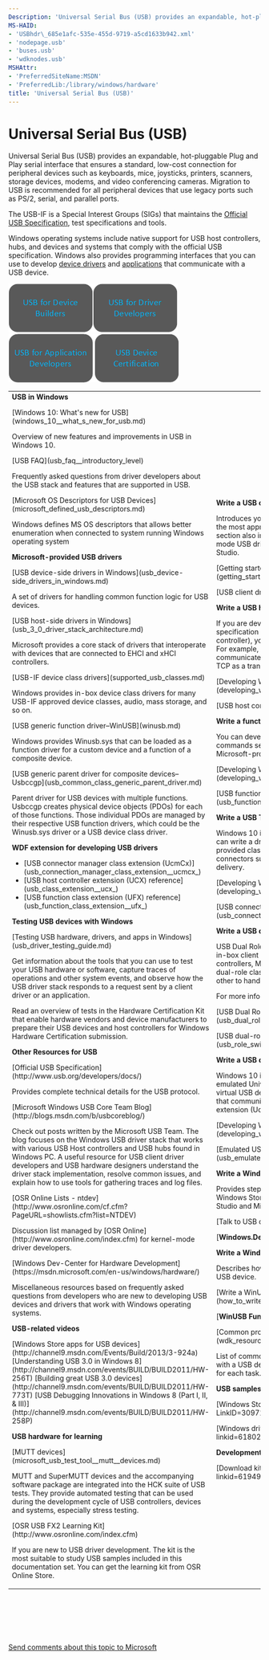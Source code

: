 ```yaml
---
Description: 'Universal Serial Bus (USB) provides an expandable, hot-pluggable Plug and Play serial interface that ensures a standard, low-cost connection for peripheral devices such as keyboards, mice, joysticks, printers, scanners, storage devices, modems, and video conferencing cameras. Migration to USB is recommended for all peripheral devices that use legacy ports such as PS/2, serial, and parallel ports. The USB-IF is a Special Interest Groups (SIGs) that maintains the Official USB Specification, test specifications and tools. Windows operating systems include native support for USB host controllers, hubs, and devices and systems that comply with the official USB specification. Windows also provides programming interfaces that you can use to develop device drivers and applications that communicate with a USB device.'
MS-HAID:
- 'USBhdr\_685e1afc-535e-455d-9719-a5cd1633b942.xml'
- 'nodepage.usb'
- 'buses.usb'
- 'wdknodes.usb'
MSHAttr:
- 'PreferredSiteName:MSDN'
- 'PreferredLib:/library/windows/hardware'
title: 'Universal Serial Bus (USB)'
---
```


# Universal Serial Bus (USB)


Universal Serial Bus (USB) provides an expandable, hot-pluggable Plug and Play serial interface that ensures a standard, low-cost connection for peripheral devices such as keyboards, mice, joysticks, printers, scanners, storage devices, modems, and video conferencing cameras. Migration to USB is recommended for all peripheral devices that use legacy ports such as PS/2, serial, and parallel ports.

The USB-IF is a Special Interest Groups (SIGs) that maintains the [Official USB Specification](http://www.usb.org/developers/docs/), test specifications and tools.

Windows operating systems include native support for USB host controllers, hubs, and devices and systems that comply with the official USB specification. Windows also provides programming interfaces that you can use to develop [device drivers](usb-driver-development-guide.md) and [applications](developing-windows-applications-that-communicate-with-a-usb-device.md) that communicate with a USB device.

[![usb for device builders](images/icon-dev.png)](building_usb_devices_for_windows)[![usb for driver developers](images/icon-driver.png)](usb_driver_development_guide)[![usb for app developers](images/icon-app.png)](developing_windows_applications_that_communicate_with_a_usb_device)[![usb hck certification](images/icon-cert.png)](windows_hardware_certification_kit_tests_for_usb)

<table>
<colgroup>
<col width="50%" />
<col width="50%" />
</colgroup>
<tbody>
<tr class="odd">
<td><strong>USB in Windows</strong>
<p></p>
[Windows 10: What's new for USB](windows_10__what_s_new_for_usb.md)
<p>Overview of new features and improvements in USB in Windows 10.</p>
[USB FAQ](usb_faq__introductory_level)
<p>Frequently asked questions from driver developers about the USB stack and features that are supported in USB.</p>
[Microsoft OS Descriptors for USB Devices](microsoft_defined_usb_descriptors.md)
<p>Windows defines MS OS descriptors that allows better enumeration when connected to system running Windows operating system</p>
<strong>Microsoft-provided USB drivers</strong>
<p></p>
[USB device-side drivers in Windows](usb_device-side_drivers_in_windows.md)
<p>A set of drivers for handling common function logic for USB devices.</p>
[USB host-side drivers in Windows](usb_3_0_driver_stack_architecture.md)
<p>Microsoft provides a core stack of drivers that interoperate with devices that are connected to EHCI and xHCI controllers.</p>
[USB-IF device class drivers](supported_usb_classes.md)
<p>Windows provides in-box device class drivers for many USB-IF approved device classes, audio, mass storage, and so on.</p>
[USB generic function driver–WinUSB](winusb.md)
<p>Windows provides Winusb.sys that can be loaded as a function driver for a custom device and a function of a composite device.</p>
[USB generic parent driver for composite devices–Usbccgp](usb_common_class_generic_parent_driver.md)
<p>Parent driver for USB devices with multiple functions. Usbccgp creates physical device objects (PDOs) for each of those functions. Those individual PDOs are managed by their respective USB function drivers, which could be the Winusb.sys driver or a USB device class driver.</p>
<strong>WDF extension for developing USB drivers</strong>
<ul>
<li>[USB connector manager class extension (UcmCx)](usb_connection_manager_class_extension__ucmcx_)</li>
<li>[USB host controller extension (UCX) reference](usb_class_extension__ucx_)</li>
<li>[USB function class extension (UFX) reference](usb_function_class_extension__ufx_)</li>
</ul>
<strong>Testing USB devices with Windows</strong>
<p></p>
[Testing USB hardware, drivers, and apps in Windows](usb_driver_testing_guide.md)
<p>Get information about the tools that you can use to test your USB hardware or software, capture traces of operations and other system events, and observe how the USB driver stack responds to a request sent by a client driver or an application.</p>
<p>Read an overview of tests in the Hardware Certification Kit that enable hardware vendors and device manufacturers to prepare their USB devices and host controllers for Windows Hardware Certification submission.</p>
<p><strong>Other Resources for USB</strong></p>
[Official USB Specification](http://www.usb.org/developers/docs/)
<p>Provides complete technical details for the USB protocol.</p>
[Microsoft Windows USB Core Team Blog](http://blogs.msdn.com/b/usbcoreblog/)
<p>Check out posts written by the Microsoft USB Team. The blog focuses on the Windows USB driver stack that works with various USB Host controllers and USB hubs found in Windows PC. A useful resource for USB client driver developers and USB hardware designers understand the driver stack implementation, resolve common issues, and explain how to use tools for gathering traces and log files.</p>
[OSR Online Lists - ntdev](http://www.osronline.com/cf.cfm?PageURL=showlists.cfm?list=NTDEV)
<p>Discussion list managed by [OSR Online](http://www.osronline.com/index.cfm) for kernel-mode driver developers.</p>
[Windows Dev-Center for Hardware Development](https://msdn.microsoft.com/en-us/windows/hardware/)
<p>Miscellaneous resources based on frequently asked questions from developers who are new to developing USB devices and drivers that work with Windows operating systems.</p>
<p></p>
<p><strong>USB-related videos</strong></p>
[Windows Store apps for USB devices](http://channel9.msdn.com/Events/Build/2013/3-924a)
[Understanding USB 3.0 in Windows 8](http://channel9.msdn.com/events/BUILD/BUILD2011/HW-256T)
[Building great USB 3.0 devices](http://channel9.msdn.com/events/BUILD/BUILD2011/HW-773T)
[USB Debugging Innovations in Windows 8 (Part I, II, &amp; III)](http://channel9.msdn.com/events/BUILD/BUILD2011/HW-258P)
<p><strong>USB hardware for learning</strong></p>
[MUTT devices](microsoft_usb_test_tool__mutt__devices.md)
<p>MUTT and SuperMUTT devices and the accompanying software package are integrated into the HCK suite of USB tests. They provide automated testing that can be used during the development cycle of USB controllers, devices and systems, especially stress testing.</p>
[OSR USB FX2 Learning Kit](http://www.osronline.com/index.cfm)
<p>If you are new to USB driver development. The kit is the most suitable to study USB samples included in this documentation set. You can get the learning kit from OSR Online Store.</p></td>
<td><strong>Write a USB client driver (KMDF, UMDF)</strong>
<p>Introduces you to USB driver development. Provides information about choosing the most appropriate model for providing a USB driver for your device. This section also includes tutorials about writing your first user-mode and kernel-mode USB drivers by using the USB templates included with Microsoft Visual Studio.</p>
<p>[Getting started with USB client driver development](getting_started_with_usb_client_driver_development.md)</p>
<p>[USB client driver reference](usb_reference)</p>
<strong>Write a USB host controller driver</strong>
<p>If you are developing an xHCI host controller that is not compliant with the specification or developing a custom non-xHCI hardware (such as a virtual host controller), you can write a host controller driver that communicates with UCX. For example, consider a wireless dock that supports USB devices. The PC communicates with USB devices through the wireless dock by using USB over TCP as a transport.</p>
<p>[Developing Windows drivers for USB host controllers](developing_windows_drivers_for_usb_host_controllers.md)</p>
<p>[USB host controller extension (UCX) reference](usb_class_extension__ucx_)</p>
<strong>Write a function controller driver for a USB device</strong>
<p>You can develop a controller driver that handles all USB data transfers and commands sent by the host to the device. This driver communicates with the Microsoft-provided USB function controller extension (UFX).</p>
<p>[Developing Windows drivers for USB function controllers](developing_windows_drivers_for_usb_function_controllers.md)</p>
<p>[USB function class extension (UFX) reference](usb_function_class_extension__ufx_)</p>
<strong>Write a USB Type-C connector driver</strong>
<p>Windows 10 introduces support for the new USB connector: USB Type-C. You can write a driver for the connector that communicates with the Microsoft-provided class extension module: UcmCx to handle scenarios related to Type-C connectors such as, which ports support Type-C, which ports support power delivery.</p>
<p>[Developing Windows drivers for USB Type-C connectors](developing_windows_drivers_for_usb_type-c_connectors.md)</p>
<p>[USB connector manager class extension (UcmCx) reference](usb_connection_manager_class_extension__ucmcx_)</p>
<strong>Write a USB dual-role controller driver</strong>
<p>USB Dual Role controllers are now supported in Windows 10. Windows includes in-box client drivers for ChipIdea and Synopsys controllers. For other controllers, Microsoft provides a set of programming interfaces that allow the dual-role class extension (UrsCx) and its client driver to communicate with each other to handle the role-switching capability of a dual-role controller.</p>
<p>For more information about this feature, see:</p>
<p>[USB Dual Role Driver Stack Architecture](usb_dual_role_driver_stack_architecture.md)</p>
<p>[USB dual-role controller driver programming reference](usb_role_switch__urs__reference)</p>
<strong>Write a USB driver for emulated devices</strong>
<p>Windows 10 introduces support for emulated devices. Now you can develop an emulated Universal Serial Bus (USB) host controller driver and a connected virtual USB device. Both components are combined into a single KMDF driver that communicates with the Microsoft-provided USB device emulation class extension (UdeCx).</p>
<p>[Developing Windows drivers for emulated USB devices (UDE)](developing_windows_drivers_for_emulated_usb_host_controllers_and_devices)</p>
<p>[Emulated USB host controller driver programming reference](usb_emulated_device_driver_programming_reference)</p>
<strong>Write a Windows Store app</strong>
<p>Provides step-by-step instructions about implementing USB features in a Windows Store app. To write such an app for a USB device you need Visual Studio and Microsoft Windows Software Development Kit (SDK) .</p>
<p>[Talk to USB devices, start to finish](talking_to_usb_devices_start_to_finish)</p>
<p>[<strong>Windows.Devices.Usb</strong>](w_dvc_usb.windows_devices_usb)</p>
<strong>Write a Windows desktop app</strong>
<p>Describes how an application can call WinUSB Functions to communicate with a USB device.</p>
<p>[Write a WinUSB application](how_to_write_a_windows_desktop_app_that_communicates_with_a_usb_device)</p>
<p>[<strong>WinUSB Functions</strong>](usb_interfaces#winusb)</p>
[Common programming scenarios](wdk_resources_for_usb_driver_development)
<p>List of common tasks that a driver or an app performs in order to communicate with a USB device. Get quick info about the programming interfaces you need for each task.</p>
<p></p>
<p><strong>USB samples</strong></p>
<p>[Windows Store app samples for USB](http://go.microsoft.com/fwlink/p/?LinkID=309716)</p>
<p>[Windows driver samples for USB](http://go.microsoft.com/fwlink/p/?linkid=618021)</p>
<p><strong>Development tools</strong></p>
[Download kits and tools for Windows]( http://go.microsoft.com/fwlink/p/?linkid=619491)</td>
</tr>
</tbody>
</table>

 

 

 

[Send comments about this topic to Microsoft](mailto:wsddocfb@microsoft.com?subject=Documentation%20feedback%20%5Bwdknodes\wdknodes%5D:%20Universal%20Serial%20Bus%20%28USB%29%20%20RELEASE:%20%281/27/2017%29&body=%0A%0APRIVACY%20STATEMENT%0A%0AWe%20use%20your%20feedback%20to%20improve%20the%20documentation.%20We%20don't%20use%20your%20email%20address%20for%20any%20other%20purpose,%20and%20we'll%20remove%20your%20email%20address%20from%20our%20system%20after%20the%20issue%20that%20you're%20reporting%20is%20fixed.%20While%20we're%20working%20to%20fix%20this%20issue,%20we%20might%20send%20you%20an%20email%20message%20to%20ask%20for%20more%20info.%20Later,%20we%20might%20also%20send%20you%20an%20email%20message%20to%20let%20you%20know%20that%20we've%20addressed%20your%20feedback.%0A%0AFor%20more%20info%20about%20Microsoft's%20privacy%20policy,%20see%20http://privacy.microsoft.com/en-us/default.aspx. "Send comments about this topic to Microsoft")



